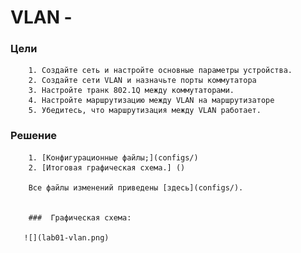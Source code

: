 # VLAN -

### Цели

        1. Создайте сеть и настройте основные параметры устройства.
        2. Создайте сети VLAN и назначьте порты коммутатора
        3. Настройте транк 802.1Q между коммутаторами.
        4. Настройте маршрутизацию между VLAN на маршрутизаторе
        5. Убедитесь, что маршрутизация между VLAN работает.

### Решение


        1. [Конфигурационные файлы;](configs/)
        2. [Итоговая графическая схема.] ()

        Все файлы изменений приведены [здесь](configs/).


        ###  Графическая схема:

       ![](lab01-vlan.png)